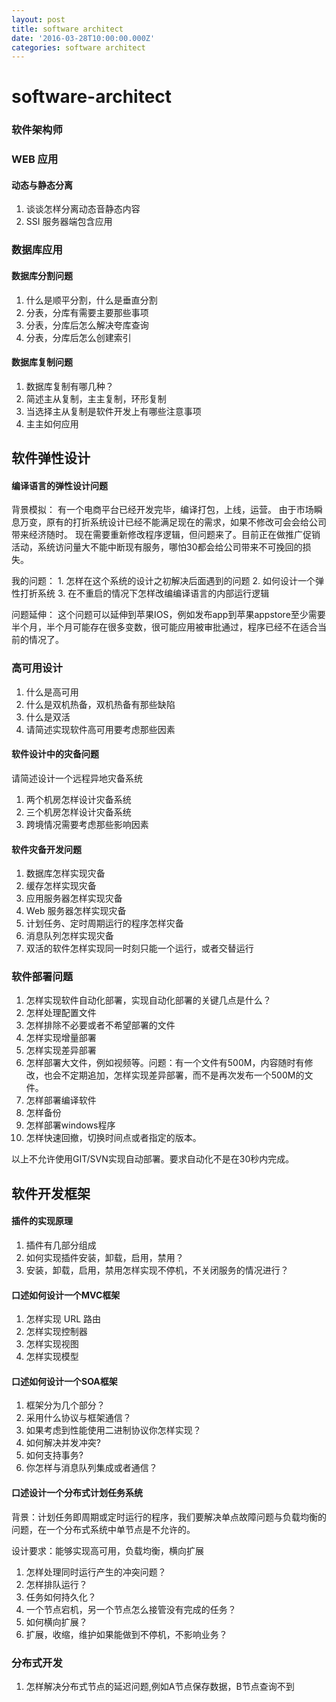 ```yaml
---
layout: post
title: software architect
date: '2016-03-28T10:00:00.000Z'
categories: software architect
---
```


# software-architect

### 软件架构师

### WEB 应用

#### 动态与静态分离

1. 谈谈怎样分离动态音静态内容
2. SSI 服务器端包含应用

### 数据库应用

#### 数据库分割问题

1. 什么是顺平分割，什么是垂直分割
2. 分表，分库有需要主要那些事项
3. 分表，分库后怎么解决夸库查询
4. 分表，分库后怎么创建索引

#### 数据库复制问题

1. 数据库复制有哪几种？
2. 简述主从复制，主主复制，环形复制
3. 当选择主从复制是软件开发上有哪些注意事项
4. 主主如何应用

## 软件弹性设计

#### 编译语言的弹性设计问题

背景模拟： 有一个电商平台已经开发完毕，编译打包，上线，运营。 由于市场瞬息万变，原有的打折系统设计已经不能满足现在的需求，如果不修改可会会给公司带来经济随时。 现在需要重新修改程序逻辑，但问题来了。目前正在做推广促销活动，系统访问量大不能中断现有服务，哪怕30都会给公司带来不可挽回的损失。

我的问题： 1. 怎样在这个系统的设计之初解决后面遇到的问题 2. 如何设计一个弹性打折系统 3. 在不重启的情况下怎样改编编译语言的内部运行逻辑

问题延伸： 这个问题可以延伸到苹果IOS，例如发布app到苹果appstore至少需要半个月，半个月可能存在很多变数，很可能应用被审批通过，程序已经不在适合当前的情况了。

### 高可用设计

1. 什么是高可用
2. 什么是双机热备，双机热备有那些缺陷
3. 什么是双活
4. 请简述实现软件高可用要考虑那些因素

#### 软件设计中的灾备问题

请简述设计一个远程异地灾备系统

1. 两个机房怎样设计灾备系统
2. 三个机房怎样设计灾备系统
3. 跨境情况需要考虑那些影响因素

#### 软件灾备开发问题

1. 数据库怎样实现灾备
2. 缓存怎样实现灾备
3. 应用服务器怎样实现灾备
4. Web 服务器怎样实现灾备
5. 计划任务、定时周期运行的程序怎样灾备
6. 消息队列怎样实现灾备
7. 双活的软件怎样实现同一时刻只能一个运行，或者交替运行

### 软件部署问题

1. 怎样实现软件自动化部署，实现自动化部署的关键几点是什么？
2. 怎样处理配置文件
3. 怎样排除不必要或者不希望部署的文件
4. 怎样实现增量部署
5. 怎样实现差异部署
6. 怎样部署大文件，例如视频等。问题：有一个文件有500M，内容随时有修改，也会不定期追加，怎样实现差异部署，而不是再次发布一个500M的文件。
7. 怎样部署编译软件
8. 怎样备份
9. 怎样部署windows程序
10. 怎样快速回撤，切换时间点或者指定的版本。

以上不允许使用GIT/SVN实现自动部署。要求自动化不是在30秒内完成。

## 软件开发框架

#### 插件的实现原理

1. 插件有几部分组成
2. 如何实现插件安装，卸载，启用，禁用？
3. 安装，卸载，启用，禁用怎样实现不停机，不关闭服务的情况进行？

#### 口述如何设计一个MVC框架

1. 怎样实现 URL 路由
2. 怎样实现控制器
3. 怎样实现视图
4. 怎样实现模型

#### 口述如何设计一个SOA框架

1. 框架分为几个部分？
2. 采用什么协议与框架通信？
3. 如果考虑到性能使用二进制协议你怎样实现？
4. 如何解决并发冲突?
5. 如何支持事务?
6. 你怎样与消息队列集成或者通信？

#### 口述设计一个分布式计划任务系统

背景：计划任务即周期或定时运行的程序，我们要解决单点故障问题与负载均衡的问题，在一个分布式系统中单节点是不允许的。

设计要求：能够实现高可用，负载均衡，横向扩展

1. 怎样处理同时运行产生的冲突问题？
2. 怎样排队运行？
3. 任务如何持久化？
4. 一个节点宕机，另一个节点怎么接管没有完成的任务？
5. 如何横向扩展？
6. 扩展，收缩，维护如果能做到不停机，不影响业务？

### 分布式开发

1. 怎样解决分布式节点的延迟问题,例如A节点保存数据，B节点查询不到

